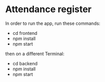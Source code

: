 # Attendance register

In order to run the app, run these commands:

- cd frontend
- npm install
- npm start

then on a different Terminal:

- cd backend
- npm install
- npm start
